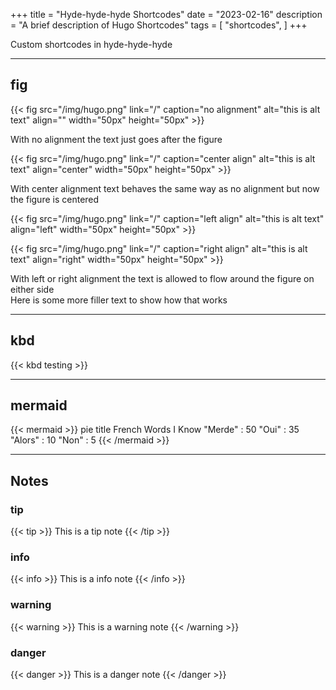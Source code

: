 +++
title = "Hyde-hyde-hyde Shortcodes"
date = "2023-02-16"
description = "A brief description of Hugo Shortcodes"
tags = [
    "shortcodes",
]
+++

Custom shortcodes in hyde-hyde-hyde
<!--more-->
---

## fig

{{< fig src="/img/hugo.png" link="/" caption="no alignment" alt="this is alt text" align="" width="50px" height="50px" >}}

With no alignment the text just goes after the figure

{{< fig src="/img/hugo.png" link="/" caption="center align" alt="this is alt text" align="center" width="50px" height="50px" >}}

With center alignment text behaves the same way as no alignment but now the figure is centered

{{< fig src="/img/hugo.png" link="/" caption="left align" alt="this is alt text" align="left" width="50px" height="50px" >}}

{{< fig src="/img/hugo.png" link="/" caption="right align" alt="this is alt text" align="right" width="50px" height="50px" >}}

With left or right alignment the text is allowed to flow around the figure on either side  
Here is some more filler text to show how that works



---

## kbd

{{< kbd testing >}}

---

## mermaid

{{< mermaid >}}
pie
    title French Words I Know
    "Merde" : 50
    "Oui" : 35
    "Alors" : 10
    "Non" : 5
{{< /mermaid >}}

---

## Notes

### tip

{{< tip >}}
This is a tip note
{{< /tip >}}

### info

{{< info >}}
This is a info note
{{< /info >}}

### warning

{{< warning >}}
This is a warning note
{{< /warning >}}

### danger

{{< danger >}}
This is a danger note
{{< /danger >}}

